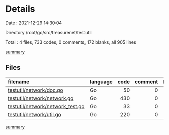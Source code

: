 # Details

Date : 2021-12-29 14:30:04

Directory /root/go/src/treasurenet/testutil

Total : 4 files,  733 codes, 0 comments, 172 blanks, all 905 lines

[summary](results.md)

## Files
| filename | language | code | comment | blank | total |
| :--- | :--- | ---: | ---: | ---: | ---: |
| [testutil/network/doc.go](/testutil/network/doc.go) | Go | 50 | 0 | 16 | 66 |
| [testutil/network/network.go](/testutil/network/network.go) | Go | 430 | 0 | 83 | 513 |
| [testutil/network/network_test.go](/testutil/network/network_test.go) | Go | 33 | 0 | 14 | 47 |
| [testutil/network/util.go](/testutil/network/util.go) | Go | 220 | 0 | 59 | 279 |

[summary](results.md)